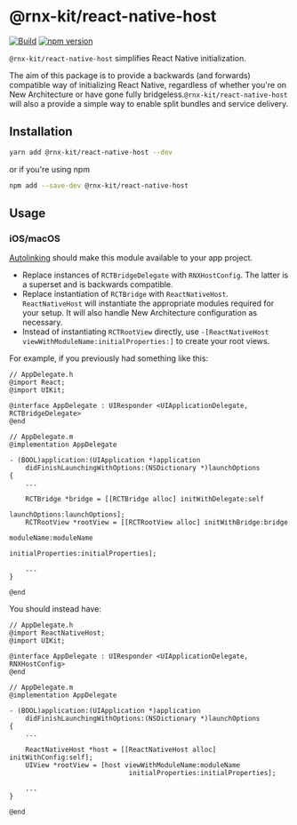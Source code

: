 # @rnx-kit/react-native-host

[![Build](https://github.com/microsoft/rnx-kit/actions/workflows/build.yml/badge.svg)](https://github.com/microsoft/rnx-kit/actions/workflows/build.yml)
[![npm version](https://img.shields.io/npm/v/@rnx-kit/react-native-host)](https://www.npmjs.com/package/@rnx-kit/react-native-host)

`@rnx-kit/react-native-host` simplifies React Native initialization.

The aim of this package is to provide a backwards (and forwards) compatible way
of initializing React Native, regardless of whether you're on New Architecture
or have gone fully bridgeless.`@rnx-kit/react-native-host` will also a provide a
simple way to enable split bundles and service delivery.

## Installation

```sh
yarn add @rnx-kit/react-native-host --dev
```

or if you're using npm

```sh
npm add --save-dev @rnx-kit/react-native-host
```

## Usage

### iOS/macOS

[Autolinking](https://github.com/react-native-community/cli/blob/10.x/docs/autolinking.md)
should make this module available to your app project.

- Replace instances of `RCTBridgeDelegate` with `RNXHostConfig`. The latter is a
  superset and is backwards compatible.
- Replace instantiation of `RCTBridge` with `ReactNativeHost`. `ReactNativeHost`
  will instantiate the appropriate modules required for your setup. It will also
  handle New Architecture configuration as necessary.
- Instead of instantiating `RCTRootView` directly, use
  `-[ReactNativeHost viewWithModuleName:initialProperties:]` to create your root
  views.

For example, if you previously had something like this:

```objc
// AppDelegate.h
@import React;
@import UIKit;

@interface AppDelegate : UIResponder <UIApplicationDelegate, RCTBridgeDelegate>
@end

// AppDelegate.m
@implementation AppDelegate

- (BOOL)application:(UIApplication *)application
    didFinishLaunchingWithOptions:(NSDictionary *)launchOptions
{
    ...

    RCTBridge *bridge = [[RCTBridge alloc] initWithDelegate:self
                                              launchOptions:launchOptions];
    RCTRootView *rootView = [[RCTRootView alloc] initWithBridge:bridge
                                                     moduleName:moduleName
                                              initialProperties:initialProperties];

    ...
}

@end
```

You should instead have:

```objc
// AppDelegate.h
@import ReactNativeHost;
@import UIKit;

@interface AppDelegate : UIResponder <UIApplicationDelegate, RNXHostConfig>
@end

// AppDelegate.m
@implementation AppDelegate

- (BOOL)application:(UIApplication *)application
    didFinishLaunchingWithOptions:(NSDictionary *)launchOptions
{
    ...

    ReactNativeHost *host = [[ReactNativeHost alloc] initWithConfig:self];
    UIView *rootView = [host viewWithModuleName:moduleName
                              initialProperties:initialProperties];

    ...
}

@end
```